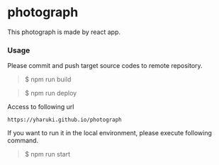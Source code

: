 # photograph
This photograph is made by react app.

### Usage

Please commit and push target source codes to remote repository.

> $ npm run build

> $ npm run deploy

Access to following url
```
https://yharuki.github.io/photograph
```

If you want to run it in the local environment, please execute following command.

> $ npm run start